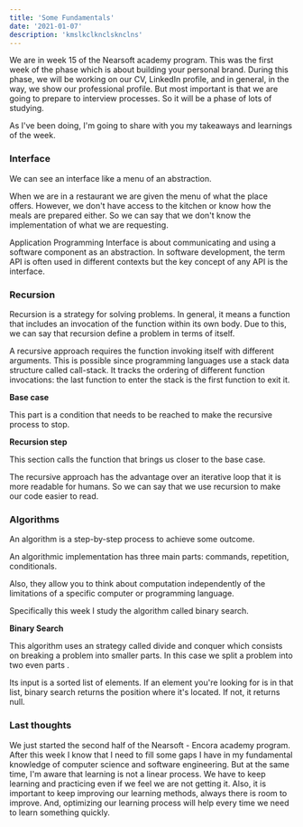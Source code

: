 ```yaml
---
title: 'Some Fundamentals'
date: '2021-01-07'
description: 'kmslkclknclsknclns'
---
```


We are in week 15 of the Nearsoft academy program. This was the first week of the phase which is about building your personal brand. During this phase, we will be working on our CV, LinkedIn profile, and in general, in the way, we show our professional profile. But most important is that we are going to prepare to interview processes. So it will be a phase of lots of studying.

As I've been doing, I'm going to share with you my takeaways and learnings of the week.

### Interface

We can see an interface like a menu of an abstraction.

When we are in a restaurant we are given the menu of what the place offers. However, we don't have access to the kitchen or know how the meals are prepared either. So we can say that we don't know the implementation of what we are requesting.

Application Programming Interface is about communicating and using a software component as an abstraction. In software development, the term API is often used in different contexts but the key concept of any API is the interface. 

### **Recursion**

Recursion is a strategy for solving problems. In general, it means a function that includes an invocation of the function within its own body. Due to this, we can say that recursion define a problem in terms of itself.

A recursive approach requires the function invoking itself with different arguments. This is possible since programming languages use a stack data structure called call-stack. It tracks the ordering of different function invocations: the last function to enter the stack is the first function to exit it.

**Base case**

This part is a condition that needs to be reached to make the recursive process to stop.

**Recursion step**

This section calls the function that brings us closer to the base case.

The recursive approach has the advantage over an iterative loop that it is more readable for humans. So we can say that we use recursion to make our code easier to read.

### **Algorithms**

An algorithm is a step-by-step process to achieve some outcome.

An algorithmic implementation has three main parts: commands, repetition, conditionals.

Also, they allow you to think about computation independently of the limitations of a specific computer or programming language.

Specifically this week I study the algorithm called binary search. 

**Binary Search**

This algorithm uses an strategy called divide and conquer which consists on breaking a problem into smaller parts. In this case we split a problem into two even parts . 

Its input is a sorted list of elements. If an element you're looking for is in that list, binary search returns the position where it's located. If not, it returns null. 

### Last thoughts

We just started the second half of the Nearsoft - Encora academy program. After this week I know that I need to fill some gaps I have in my fundamental knowledge of computer science and software engineering. But at the same time, I'm aware that learning is not a linear process. We have to keep learning and practicing even if we feel we are not getting it. Also, it is important to keep improving our learning methods, always there is room to improve. And, optimizing our learning process will help every time we need to learn something quickly.